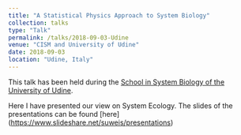 ```yaml
---
title: "A Statistical Physics Approach to System Biology"
collection: talks
type: "Talk"
permalink: /talks/2018-09-03-Udine
venue: "CISM and University of Udine"
date: 2018-09-03
location: "Udine, Italy"
---
```


This talk has been held during the [School in System Biology of the University of Udine](http://www.cism.it/courses/E1803/admission/).

Here I have presented our view on System Ecology. The slides of the presentations can be found [here] (https://www.slideshare.net/suweis/presentations)
